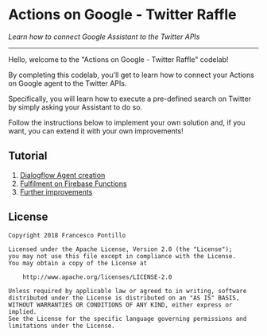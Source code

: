 # Actions on Google - Twitter Raffle

_Learn how to connect Google Assistant to the Twitter APIs_

--------------

Hello, welcome to the "Actions on Google - Twitter Raffle" codelab!

By completing this codelab, you'll get to learn how to connect your Actions on
Google agent to the Twitter APIs.

Specifically, you will learn how to execute a pre-defined search on Twitter
by simply asking your Assistant to do so.

Follow the instructions below to implement your own solution and, if you want,
you can extend it with your own improvements!

## Tutorial

1. [Dialogflow Agent creation](tutorial/01-dialogflow.md)
2. [Fulfilment on Firebase Functions](tutorial/02-fulfillment.md)
3. [Further improvements](tutorial/03-improvements.md)

## License

```
Copyright 2018 Francesco Pontillo

Licensed under the Apache License, Version 2.0 (the "License");
you may not use this file except in compliance with the License.
You may obtain a copy of the License at

    http://www.apache.org/licenses/LICENSE-2.0

Unless required by applicable law or agreed to in writing, software
distributed under the License is distributed on an "AS IS" BASIS,
WITHOUT WARRANTIES OR CONDITIONS OF ANY KIND, either express or implied.
See the License for the specific language governing permissions and
limitations under the License.
```
